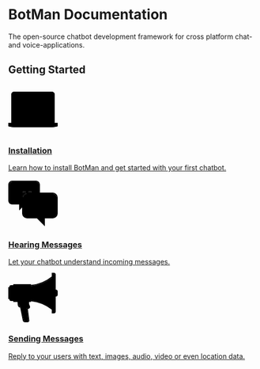 # BotMan Documentation

The open-source chatbot development framework for cross platform chat- and voice-applications.

## Getting Started
<div class="pt-8 flex flex-wrap">
	<div class="w-1/2 lg:w-1/3 flex justify-center">
		<a class="shadow w-4/5 flex px-4 mr-4" href="/__version__/installation">
			<svg xmlns="http://www.w3.org/2000/svg" width="100" height="100" viewBox="0 0 100 100" class="w-1/3 pr-4 heroicon-laptop heroicon heroicons-lg">
		        <path class="heroicon-laptop-body heroicon-component-fill" fill-rule="nonzero" d="M100 77h-6V20a6 6 0 0 0-6-6H12a6 6 0 0 0-6 6v57H0v7l6.08 1.22c2.16.43 5.7.78 7.91.78h72.02c2.2 0 5.75-.35 7.91-.78L100 84v-7z"></path>
		        <path class="heroicon-laptop-screen-edge heroicon-component-accent heroicon-component-fill" d="M9 20a3 3 0 0 1 3-3h76a3 3 0 0 1 3 3v52a3 3 0 0 1-3 3H12a3 3 0 0 1-3-3V20z"></path>
		        <polygon class="heroicon-laptop-screen heroicon-component-fill" points="13 23 12 23 12 24 12 71 12 72 13 72 87 72 88 72 88 71 88 24 88 23 87 23"></polygon>
		        <path class="heroicon-shadows" d="M41.27 79h17.46A2 2 0 0 1 57 80H43a2 2 0 0 1-1.73-1zM5.2 83h89.6l-1.27.25c-2.04.41-5.45.75-7.52.75H13.99c-2.07 0-5.49-.34-7.52-.75L5.2 83z"></path>
		        <path class="heroicon-outline" fill-rule="nonzero" d="M100 77v7l-6.08 1.22c-2.16.43-5.7.78-7.91.78H13.99c-2.2 0-5.75-.35-7.91-.78L0 84v-7h6V20a6 6 0 0 1 6-6h76a6 6 0 0 1 6 6v57h6zm-2 5v-3H59.83A3 3 0 0 1 57 81H43a3 3 0 0 1-2.83-2H2v3h96zm-56.73-3c.34.6.99 1 1.73 1h14a2 2 0 0 0 1.73-1H41.27zM5.2 83l1.27.25c2.03.41 5.45.75 7.52.75h72.02c2.07 0 5.48-.34 7.52-.75L94.8 83H5.2zM8 77h84V20a4 4 0 0 0-4-4H12a4 4 0 0 0-4 4v57zm1-57a3 3 0 0 1 3-3h76a3 3 0 0 1 3 3v52a3 3 0 0 1-3 3H12a3 3 0 0 1-3-3V20zm3-2a2 2 0 0 0-2 2v52c0 1.1.9 2 2 2h76a2 2 0 0 0 2-2V20a2 2 0 0 0-2-2H12zm1 5h75v49H12V23h1zm74 1H13v47h74V24zm-35-4v1h-6v-1h6zm-7.55 36.22l-.9-.44 10-20 .9.44-10 20zm5-2l-.9-.44 6-12 .9.44-6 12z"></path>
		    </svg>
		    <div class="w-2/3">
		    	<h3 class="m-0">Installation</h3>
		    	<p>
					Learn how to install BotMan and get started with your first chatbot.
		    	</p>
		    </div>
		</a>
	</div>
	<div class="w-1/2 lg:w-1/3 flex justify-center">
		<a class="shadow w-4/5 flex px-4 mr-4" href="/__version__/receiving">
			<svg xmlns="http://www.w3.org/2000/svg" width="100" height="100" viewBox="0 0 100 100" class="w-1/3 pr-4 heroicon-chat heroicon heroicons-lg">
                    <path class="heroicon-chat-bubble-back heroicon-component-accent heroicon-component-fill" d="M62 12v16H47a3 3 0 1 0-6 0h-3c-1.06 0-2.08.16-3.04.47a3 3 0 1 0-3.94 2.37A9.97 9.97 0 0 0 28 38v17.17l-4 4V50H8c-3.3 0-6-2.7-6-6V12a6 6 0 0 1 6-6h48c3.3 0 6 2.7 6 6z"></path>
                    <path class="heroicon-chat-bubble-front heroicon-component-fill" d="M90 78H72v13.17L58.83 78H37.99A8 8 0 0 1 30 70V38a8 8 0 0 1 8-8h52a8 8 0 0 1 8 8v32a8 8 0 0 1-8 8z"></path>
                    <path class="heroicon-chat-dots-back heroicon-component-fill" d="M20 30a2 2 0 1 1 0-4 2 2 0 0 1 0 4zm24-4a2 2 0 0 1 2 2h-4c0-1.1.9-2 2-2zm-10 2a2 2 0 0 1-.23.93A10 10 0 0 0 32 30a2 2 0 1 1 2-2z"></path>
                    <path class="heroicon-chat-dots-front heroicon-component-accent heroicon-component-fill" d="M51 54a3 3 0 1 1-6 0 3 3 0 0 1 6 0zm16 0a3 3 0 1 1-6 0 3 3 0 0 1 6 0zm16 0a3 3 0 1 1-6 0 3 3 0 0 1 6 0z"></path>
                    <path class="heroicon-shadows" d="M30 70a9.98 9.98 0 0 0 8 4h52a9.98 9.98 0 0 0 8-4 8 8 0 0 1-8 8H72v13.17L58.83 78H37.99A8 8 0 0 1 30 70zm-2-32v17.17l-4 4V50H8c-3.3 0-6-2.7-6-6v-.71A8 8 0 0 0 8 46h16v-8a10 10 0 0 1 10-10h4a10 10 0 0 0-10 10z"></path>
                    <path class="heroicon-outline" fill-rule="nonzero" d="M28 58l-6 6V52H8c-4.41 0-8-3.59-8-8V12a8 8 0 0 1 8-8h48c4.41 0 8 3.59 8 8v16h26a10 10 0 0 1 10 10v32a10 10 0 0 1-10 10H74v16L58 80H38a10 10 0 0 1-10-10V58zm34-46c0-3.3-2.7-6-6-6H8a6 6 0 0 0-6 6v32c0 3.3 2.7 6 6 6h16v9.17l4-4V38c0-2.81 1.16-5.35 3.02-7.16a3 3 0 1 1 3.94-2.37c.96-.3 1.98-.47 3.03-.47H41a3 3 0 1 1 6 0h15V12zM44 26a2 2 0 0 0-2 2h4a2 2 0 0 0-2-2zm-10 2a2 2 0 1 0-2 2 10 10 0 0 1 1.77-1.07A2 2 0 0 0 34 28zm56 50a8 8 0 0 0 8-8V38a8 8 0 0 0-8-8H38a8 8 0 0 0-8 8v32a8 8 0 0 0 8 8h20.83L72 91.17V78h18zM6 12c0-1.1.9-2 2-2h12v1H8a1 1 0 0 0-1 1v6H6v-6zm11 16a3 3 0 1 1 6 0 3 3 0 0 1-6 0zm3 2a2 2 0 1 0 0-4 2 2 0 0 0 0 4zm28 28a4 4 0 1 1 0-8 4 4 0 0 1 0 8zm3-4a3 3 0 1 0-6 0 3 3 0 0 0 6 0zm13 4a4 4 0 1 1 0-8 4 4 0 0 1 0 8zm3-4a3 3 0 1 0-6 0 3 3 0 0 0 6 0zm17 0a4 4 0 1 1-8 0 4 4 0 0 1 8 0zm-1 0a3 3 0 1 0-6 0 3 3 0 0 0 6 0zm7 19a3 3 0 0 0 3-3V58h1v12a4 4 0 0 1-4 4H66v-1h24zM70 34v1H38v-1h32z"></path>
                </svg>
		    <div class="w-2/3">
		    	<h3 class="m-0">Hearing Messages</h3>
		    	<p>
					Let your chatbot understand incoming messages.
		    	</p>
		    </div>
		</a>
	</div>
	<div class="w-1/2 lg:w-1/3 flex justify-center">
		<a class="shadow w-4/5 flex px-4 mr-4 flex-no-wrap" href="/__version__/sending">
			<svg xmlns="http://www.w3.org/2000/svg" width="100" height="100" viewBox="0 0 100 100" class="w-1/3 pr-4 heroicon-announcement heroicon heroicons-lg">
                    <path class="heroicon-announcement-bowl heroicon-component-fill" d="M88 9.98A82.6 82.6 0 0 1 46 26.6v28.78a82.6 82.6 0 0 1 42 16.63V9.98z"></path>
                    <path class="heroicon-announcement-front heroicon-component-accent heroicon-component-fill" d="M94 36V4a2 2 0 0 0-2-2h-2v78h2a2 2 0 0 0 2-2V46h2a2 2 0 0 0 2-2v-6a2 2 0 0 0-2-2h-2z"></path>
                    <polygon class="heroicon-announcement-middle heroicon-component-accent heroicon-component-fill" points="11 57 11 25 44 25 44 57 42 57 42 53 18 53 18.4 57"></polygon>
                    <path class="heroicon-announcement-handle heroicon-component-accent heroicon-component-fill" d="M37.55 71h2.54a2 2 0 0 0 1.86-2.74l-1.77-7.43-.18.03V55H20.21l.98 9.84c.14 1.33.63 2.31 1.37 2.9a2.9 2.9 0 0 0 1.64.6l.13.01c.25.01.52 0 .8-.06l6.05 27.4A3.1 3.1 0 0 0 34 98h4.98c1.01 0 1.65-.72 1.53-1.72L37.55 71z"></path>
                    <path class="heroicon-announcement-back heroicon-component-fill" d="M3 30H1v22h2v1a3 3 0 0 0 3 3h5V26H6a3 3 0 0 0-3 3v1z"></path>
                    <path class="heroicon-shadows" d="M46 55.4v-14a82.6 82.6 0 0 1 42 16.62v14A82.6 82.6 0 0 0 46 55.4zM26.99 74.72l-1.12-5.58c.33-.1.66-.22 1-.37l9.66-4.4.71 5.7L27 74.72zM10 31v2H8a1 1 0 1 1 0-2h2zm0 6v2H8a1 1 0 1 1 0-2h2zm0 6v2H8a1 1 0 1 1 0-2h2zm0 6v2H8a1 1 0 1 1 0-2h2zm30 8v4H20v-4h-8V41h32v16h-4zm49-16h6v37a3 3 0 0 1-3 3h-3V41z"></path>
                    <path class="heroicon-outline" fill-rule="nonzero" d="M88 0h4a4 4 0 0 1 4 4v30a4 4 0 0 1 4 4v6a4 4 0 0 1-4 4v30a4 4 0 0 1-4 4h-4v-7.45A79.62 79.62 0 0 0 46 57.4V59h-4v4l1.8 4.51A4 4 0 0 1 40.1 73h-.48l2.88 23.04A3.44 3.44 0 0 1 39 100h-5a5.09 5.09 0 0 1-4.79-3.93l-5.14-25.73c-2.58-.16-4.55-2.13-4.87-5.3L18.6 59H10v-2H6a4 4 0 0 1-4-4H0V29h2a4 4 0 0 1 4-4h4v-2h36v1.6A79.62 79.62 0 0 0 88 7.46V0zm2 2v78h2a2 2 0 0 0 2-2V4a2 2 0 0 0-2-2h-2zm6 44a2 2 0 0 0 2-2v-6a2 2 0 0 0-2-2v10zM10 27H6a2 2 0 0 0-2 2v24c0 1.1.9 2 2 2h4v-3H8a2 2 0 1 1 0-4h2v-2H8a2 2 0 1 1 0-4h2v-2H8a2 2 0 1 1 0-4h2v-2H8a2 2 0 1 1 0-4h2v-3zm0 4H8a1 1 0 1 0 0 2h2v-2zM88 9.98A82.6 82.6 0 0 1 46 26.6v28.78a82.6 82.6 0 0 1 42 16.63V9.98zm-38 20.7v-1.02a84.98 84.98 0 0 0 34-12.58v1.19a85.96 85.96 0 0 1-34 12.4zM10 37H8a1 1 0 1 0 0 2h2v-2zm0 6H8a1 1 0 1 0 0 2h2v-2zm0 6H8a1 1 0 1 0 0 2h2v-2zm-8 2h1V31H2v20zm10-26v32h2V25h-2zm3 32h3.4l-.4-4h24v4h2V25H15v32zm24.38 14h.71a2 2 0 0 0 1.86-2.74l-1.77-4.43-1.61.73.8 6.44zM24.2 68.35h.13c.64.02 1.36-.13 2.12-.48l9.95-4.52L40 61.7V55H20.21l.98 9.84c.14 1.33.63 2.31 1.37 2.9a2.9 2.9 0 0 0 1.64.6zm6.98 27.33A3.1 3.1 0 0 0 34 98h4.98c1.01 0 1.65-.72 1.53-1.72l-3.99-31.9-9.66 4.4c-.34.15-.67.28-1 .37l5.3 26.53zM23 59a1 1 0 1 1 0-2 1 1 0 0 1 0 2zm15-1a1 1 0 1 1-2 0 1 1 0 0 1 2 0z"></path>
                </svg>
		    <div class="w-2/3">
		    	<h3 class="m-0">Sending Messages</h3>
		    	<p>
					Reply to your users with text, images, audio, video or even location data.
		    	</p>
		    </div>
		</a>
	</div>
